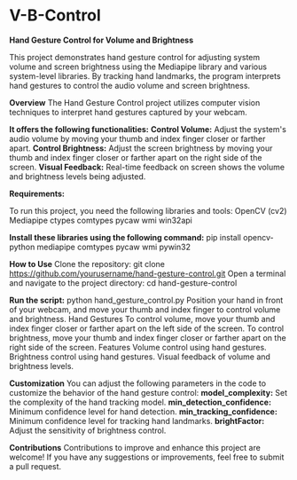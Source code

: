 # V-B-Control
**Hand Gesture Control for Volume and Brightness**

This project demonstrates hand gesture control for adjusting system volume and screen brightness using the Mediapipe library and various system-level libraries. By tracking hand landmarks, the program interprets hand gestures to control the audio volume and screen brightness.

**Overview**
The Hand Gesture Control project utilizes computer vision techniques to interpret hand gestures captured by your webcam.

**It offers the following functionalities:**
**Control Volume:** Adjust the system's audio volume by moving your thumb and index finger closer or farther apart.
**Control Brightness:** Adjust the screen brightness by moving your thumb and index finger closer or farther apart on the right side of the screen.
**Visual Feedback:** Real-time feedback on screen shows the volume and brightness levels being adjusted.

**Requirements:**

To run this project, you need the following libraries and tools:
OpenCV (cv2)
Mediapipe
ctypes
comtypes
pycaw
wmi
win32api

**Install these libraries using the following command:**
pip install opencv-python mediapipe comtypes pycaw wmi pywin32

**How to Use**
Clone the repository: git clone https://github.com/yourusername/hand-gesture-control.git
Open a terminal and navigate to the project directory: cd hand-gesture-control

**Run the script:** python hand_gesture_control.py
Position your hand in front of your webcam, and move your thumb and index finger to control volume and brightness.
Hand Gestures
To control volume, move your thumb and index finger closer or farther apart on the left side of the screen.
To control brightness, move your thumb and index finger closer or farther apart on the right side of the screen.
Features
Volume control using hand gestures.
Brightness control using hand gestures.
Visual feedback of volume and brightness levels.

**Customization**
You can adjust the following parameters in the code to customize the behavior of the hand gesture control:
**model_complexity:** Set the complexity of the hand tracking model.
**min_detection_confidence:** Minimum confidence level for hand detection.
**min_tracking_confidence:** Minimum confidence level for tracking hand landmarks.
**brightFactor:** Adjust the sensitivity of brightness control.

**Contributions**
Contributions to improve and enhance this project are welcome! If you have any suggestions or improvements, feel free to submit a pull request.
